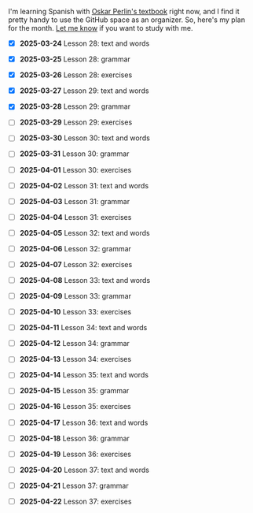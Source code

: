 I'm learning Spanish with [Oskar Perlin's textbook][1] right now, and I find it pretty handy to use the GitHub space as an organizer. So, here's my plan for the month. [Let me know][2] if you want to study with me.

- [x] **2025-03-24** Lesson 28: text and words
- [x] **2025-03-25** Lesson 28: grammar
- [x] **2025-03-26** Lesson 28: exercises
- [x] **2025-03-27** Lesson 29: text and words
- [x] **2025-03-28** Lesson 29: grammar
- [ ] **2025-03-29** Lesson 29: exercises
- [ ] **2025-03-30** Lesson 30: text and words
- [ ] **2025-03-31** Lesson 30: grammar
- [ ] **2025-04-01** Lesson 30: exercises
- [ ] **2025-04-02** Lesson 31: text and words
- [ ] **2025-04-03** Lesson 31: grammar
- [ ] **2025-04-04** Lesson 31: exercises
- [ ] **2025-04-05** Lesson 32: text and words
- [ ] **2025-04-06** Lesson 32: grammar
- [ ] **2025-04-07** Lesson 32: exercises
- [ ] **2025-04-08** Lesson 33: text and words
- [ ] **2025-04-09** Lesson 33: grammar
- [ ] **2025-04-10** Lesson 33: exercises
- [ ] **2025-04-11** Lesson 34: text and words
- [ ] **2025-04-12** Lesson 34: grammar
- [ ] **2025-04-13** Lesson 34: exercises
- [ ] **2025-04-14** Lesson 35: text and words
- [ ] **2025-04-15** Lesson 35: grammar
- [ ] **2025-04-16** Lesson 35: exercises
- [ ] **2025-04-17** Lesson 36: text and words
- [ ] **2025-04-18** Lesson 36: grammar
- [ ] **2025-04-19** Lesson 36: exercises
- [ ] **2025-04-20** Lesson 37: text and words
- [ ] **2025-04-21** Lesson 37: grammar
- [ ] **2025-04-22** Lesson 37: exercises


  [1]: https://github.com/vitalizzare/oskar_perlin_spanish.git
  [2]: https://t.me/vitalizzare
<!--
**vitalizzare/vitalizzare** is a ✨ _special_ ✨ repository because its `README.md` (this file) appears on your GitHub profile.

Here are some ideas to get you started:

- 🔭 I’m currently working on ...
- 🌱 I’m currently learning ...
- 👯 I’m looking to collaborate on ...
- 🤔 I’m looking for help with ...
- 💬 Ask me about ...
- 📫 How to reach me: ...
- 😄 Pronouns: ...
- ⚡ Fun fact: ...
-->
